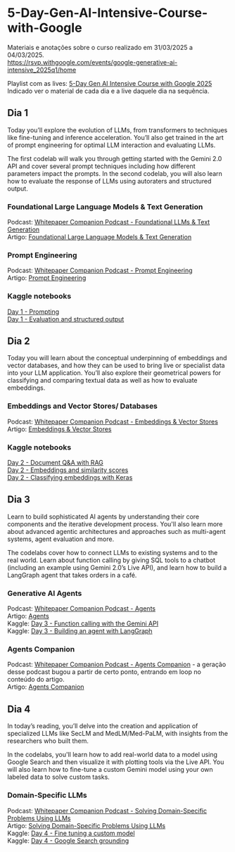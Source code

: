 # 5-Day-Gen-AI-Intensive-Course-with-Google
Materiais e anotações sobre o curso realizado em 31/03/2025 a 04/03/2025.  
https://rsvp.withgoogle.com/events/google-generative-ai-intensive_2025q1/home  

Playlist com as lives: [5-Day Gen AI Intensive Course with Google 2025](https://www.youtube.com/playlist?list=PLqFaTIg4myu-lbBTrUpoQQIzZZxvrOaP5)  
Indicado ver o material de cada dia e a live daquele dia na sequência.  


## Dia 1

Today you’ll explore the evolution of LLMs, from transformers to techniques like fine-tuning and inference acceleration. You’ll also get trained in the art of prompt engineering for optimal LLM interaction and evaluating LLMs.  

The first codelab will walk you through getting started with the Gemini 2.0 API and cover several prompt techniques including how different parameters impact the prompts. In the second codelab, you will also learn how to evaluate the response of LLMs using autoraters and structured output.  

### Foundational Large Language Models & Text Generation
Podcast: [Whitepaper Companion Podcast - Foundational LLMs & Text Generation](https://youtu.be/Na3O4Pkbp-U?si=Fn5Ry61eChrIThgN)  
Artigo: [Foundational Large Language Models & Text Generation](https://www.kaggle.com/whitepaper-foundational-llm-and-text-generation)  

### Prompt Engineering
Podcast: [Whitepaper Companion Podcast - Prompt Engineering](https://youtu.be/CFtX0ZyLSAY?si=iimK8ne0fUKLfKrF)  
Artigo: [Prompt Engineering](https://www.kaggle.com/whitepaper-prompt-engineering)  

### Kaggle notebooks
[Day 1 - Prompting](https://www.kaggle.com/code/markishere/day-1-prompting)  
[Day 1 - Evaluation and structured output](https://www.kaggle.com/code/markishere/day-1-evaluation-and-structured-output)  


## Dia 2

Today you will learn about the conceptual underpinning of embeddings and vector databases, and how they can be used to bring live or specialist data into your LLM application. You’ll also explore their geometrical powers for classifying and comparing textual data as well as how to evaluate embeddings.  

### Embeddings and Vector Stores/ Databases
Podcast: [Whitepaper Companion Podcast - Embeddings & Vector Stores](https://youtu.be/xCAVsst6WJ8?si=I3lBGOg8IhMcSXBC)  
Artigo: [Embeddings & Vector Stores](https://www.kaggle.com/whitepaper-embeddings-and-vector-stores)  

### Kaggle notebooks
[Day 2 - Document Q&A with RAG](https://www.kaggle.com/code/markishere/day-2-document-q-a-with-rag)  
[Day 2 - Embeddings and similarity scores](https://www.kaggle.com/code/markishere/day-2-embeddings-and-similarity-scores)  
[Day 2 - Classifying embeddings with Keras](https://www.kaggle.com/code/markishere/day-2-classifying-embeddings-with-keras)  


## Dia 3

Learn to build sophisticated AI agents by understanding their core components and the iterative development process. You'll also learn more about advanced agentic architectures and approaches such as multi-agent systems, agent evaluation and more.  

The codelabs cover how to connect LLMs to existing systems and to the real world. Learn about function calling by giving SQL tools to a chatbot (including an example using Gemini 2.0’s Live API), and learn how to build a LangGraph agent that takes orders in a café.  

### Generative AI Agents
Podcast: [Whitepaper Companion Podcast - Agents](https://youtu.be/D3Kaqz7VW28?si=MIODOwrvIuNv7jPp)  
Artigo: [Agents](https://www.kaggle.com/whitepaper-agents)  
Kaggle: [Day 3 - Function calling with the Gemini API](https://www.kaggle.com/code/markishere/day-3-function-calling-with-the-gemini-api)  
Kaggle: [Day 3 - Building an agent with LangGraph](https://www.kaggle.com/code/markishere/day-3-building-an-agent-with-langgraph/)  

### Agents Companion
Podcast: [Whitepaper Companion Podcast - Agents Companion](https://youtu.be/7rbSwt-7odQ?si=dkGf4a9khLPR-MF0) - a geração desse podcast bugou a partir de certo ponto, entrando em loop no conteúdo do artigo.  
Artigo: [Agents Companion](https://www.kaggle.com/whitepaper-agent-companion)  


## Dia 4

In today’s reading, you’ll delve into the creation and application of specialized LLMs like SecLM and MedLM/Med-PaLM, with insights from the researchers who built them.  

In the codelabs, you'll learn how to add real-world data to a model using Google Search and then visualize it with plotting tools via the Live API. You will also learn how to fine-tune a custom Gemini model using your own labeled data to solve custom tasks.  

### Domain-Specific LLMs
Podcast: [Whitepaper Companion Podcast - Solving Domain-Specific Problems Using LLMs](https://youtu.be/MWqspvVvNzA?si=4rp26w39yMqfdUd4)  
Artigo: [Solving Domain-Specific Problems Using LLMs](https://www.kaggle.com/whitepaper-solving-domains-specific-problems-using-llms)  
Kaggle: [Day 4 - Fine tuning a custom model](https://www.kaggle.com/code/markishere/day-4-fine-tuning-a-custom-model)  
Kaggle: [Day 4 - Google Search grounding](https://www.kaggle.com/code/markishere/day-4-google-search-grounding)  

